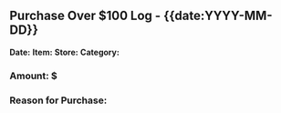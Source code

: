 ## Purchase Over $100 Log - {{date:YYYY-MM-DD}}

**Date:** 
**Item:** 
**Store:** 
**Category:** <!-- Example: Electronics, Furniture, Clothing -->
### Amount: $ 
### Reason for Purchase: 